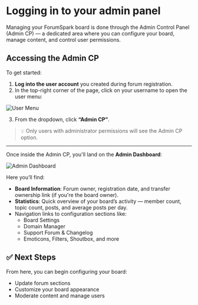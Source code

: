 # Logging in to your admin panel

Managing your ForumSpark board is done through the Admin Control Panel (Admin CP) — a dedicated area where you can configure your board, manage content, and control user permissions.

## Accessing the Admin CP

To get started:

1. **Log into the user account** you created during forum registration.
2. In the top-right corner of the page, click on your username to open the user menu:

![User Menu](/screenshots/admin/login.png)

3. From the dropdown, click **“Admin CP”**.

> 💡 Only users with administrator permissions will see the Admin CP option.

---

Once inside the Admin CP, you'll land on the **Admin Dashboard**:

![Admin Dashboard](/screenshots/admin/dashboard.png)

Here you’ll find:

- **Board Information**: Forum owner, registration date, and transfer ownership link (if you're the board owner).
- **Statistics**: Quick overview of your board’s activity — member count, topic count, posts, and average posts per day.
- Navigation links to configuration sections like:
    - Board Settings
    - Domain Manager
    - Support Forum & Changelog
    - Emoticons, Filters, Shoutbox, and more

## ✅ Next Steps

From here, you can begin configuring your board:

- Update forum sections
- Customize your board appearance
- Moderate content and manage users